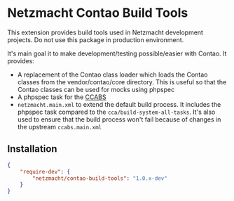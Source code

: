 
Netzmacht Contao Build Tools
===========================

This extension provides build tools used in Netzmacht development projects. Do not use this package in production
environment.

It's main goal it to make development/testing possible/easier with Contao. It provides:

 * A replacement of the Contao class loader which loads the Contao classes from the vendor/contao/core directory. This 
   is useful so that the Contao classes can be used for mocks using phpspec
 * A phpspec task for the [CCABS](https://github.com/contao-community-alliance/build-system)
 * `netzmacht.main.xml` to extend the default build process. It includes the phpspec task compared to the 
   `cca/build-system-all-tasks`. It's also used to ensure that the build process won't fail because of changes in the
   upstream `ccabs.main.xml`


Installation
------------

```json
{
    "require-dev": {
        "netzmacht/contao-build-tools": "1.0.x-dev"
    }
}
```